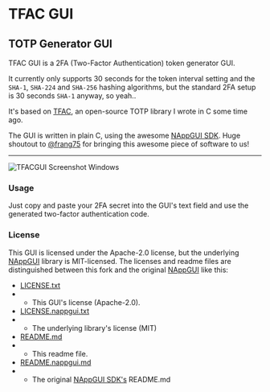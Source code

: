 # TFAC GUI

## TOTP Generator GUI

TFAC GUI is a 2FA (Two-Factor Authentication) token generator GUI.

It currently only supports 30 seconds for the token interval setting and the `SHA-1`, `SHA-224` and `SHA-256` hashing algorithms, but the standard 2FA setup is 30 seconds `SHA-1` anyway, so yeah..

It's based on [TFAC](https://github.com/GlitchedPolygons/TFAC), an open-source TOTP library I wrote in C some time ago.

The GUI is written in plain C, using the awesome [NAppGUI SDK](https://github.com/frang75/nappgui_src). Huge shoutout to [@frang75](https://github.com/frang75) for bringing this awesome piece of software to us!

---

![TFACGUI Screenshot Windows](https://api.files.glitchedpolygons.com/api/v1/files/tfacgui-screenshot-win32.png)

### Usage

Just copy and paste your 2FA secret into the GUI's text field and use the generated two-factor authentication code.

### License

This GUI is licensed under the Apache-2.0 license, but the underlying [NAppGUI](https://github.com/frang75/nappgui_src) library is MIT-licensed. The licenses and readme files are distinguished between this fork and the original [NAppGUI](https://github.com/frang75/nappgui_src) like this:

* [LICENSE.txt](https://github.com/GlitchedPolygons/TFACGUI/blob/main/LICENSE.txt)
* * This GUI's license (Apache-2.0).
* [LICENSE.nappgui.txt](https://github.com/GlitchedPolygons/TFACGUI/blob/main/LICENSE.nappgui.txt)
* * The underlying library's license (MIT)
* [README.md](https://github.com/GlitchedPolygons/TFACGUI/blob/main/README.md)
* * This readme file.
* [README.nappgui.md](https://github.com/GlitchedPolygons/TFACGUI/blob/main/README.nappgui.md)
* * The original [NAppGUI SDK's](https://github.com/frang75/nappgui_src) README.md
